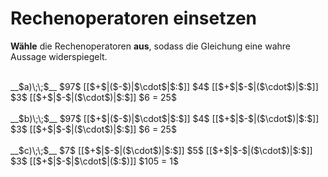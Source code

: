 <!--
version:  0.0.1

language: de

@style
main > *:not(:last-child) {
  margin-bottom: 3rem;
}

input {
    text-align: center;
}

.flex-container {
    display: flex;
    flex-wrap: wrap;
    align-items: stretch;
    gap: 20px;
}

.flex-child {
    flex: 1;
    min-width: 350px;
    margin-right: 20px;
}

@media (max-width: 400px) {
    .flex-child {
        flex: 100%;
        margin-right: 0;
    }
}
@end

formula: \carry   \textcolor{red}{\scriptsize #1}
formula: \digit   \rlap{\carry{#1}}\phantom{#2}#2
formula: \permil  \text{‰}

import: https://raw.githubusercontent.com/LiaTemplates/Tikz-Jax/main/README.md

script: https://cdn.jsdelivr.net/gh/LiaTemplates/Tikz-Jax@main/dist/index.js


tags: Grundrechenarten, Vorrangsregeln, mittel, niedrig, Angeben

comment: Eine Gleichung ist nur dann gleich, wenn auf beiden Seiten vom Gleichheitszeichen das gleiche steht. Kannst du die passenden Rechenoperatoren einsetzen, sodass die Gleichung korrekt ist?

author: Martin Lommatzsch

-->




# Rechenoperatoren einsetzen

**Wähle** die Rechenoperatoren **aus**, sodass die Gleichung eine wahre Aussage widerspiegelt.

<section class="flex-container">

<div class="flex-child">
<br>
__$a)\;\;$__ $97$ [[$+$|($-$)|$\cdot$|$:$]] $4$ [[$+$|$-$|($\cdot$)|$:$]] $3$ [[$+$|$-$|($\cdot$)|$:$]] $6 = 25$
<br>
</div>
<div class="flex-child">
<br>
__$b)\;\;$__ $97$ [[$+$|($-$)|$\cdot$|$:$]] $4$ [[$+$|$-$|($\cdot$)|$:$]] $3$ [[$+$|$-$|($\cdot$)|$:$]] $6 = 25$
<br>
</div>
<div class="flex-child">
<br>
__$c)\;\;$__ $7$ [[$+$|$-$|($\cdot$)|$:$]] $5$ [[$+$|$-$|($\cdot$)|$:$]] $3$ [[$+$|$-$|$\cdot$|($:$)]] $105 = 1$

</div>
</section>
<br>
<br>
<br>
<br>

